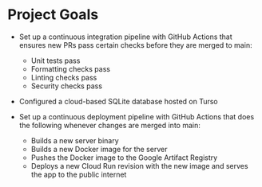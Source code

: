 # Project Goals

- Set up a continuous integration pipeline with GitHub Actions that ensures new PRs pass certain checks before they are merged to main:
  - Unit tests pass
  - Formatting checks pass
  - Linting checks pass
  - Security checks pass
  
- Configured a cloud-based SQLite database hosted on Turso

- Set up a continuous deployment pipeline with GitHub Actions that does the following whenever changes are merged into main:
  - Builds a new server binary
  - Builds a new Docker image for the server
  - Pushes the Docker image to the Google Artifact Registry
  - Deploys a new Cloud Run revision with the new image and serves the app to the public internet
